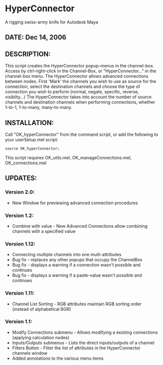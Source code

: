 # HyperConnector
A rigging swiss-army knife for Autodesk Maya

## DATE:       Dec 14, 2006

## DESCRIPTION:
This script creates the HyperConnector popup-menus in the channel-box. Access by ctrl-right-click in the Channel-Box, or "HyperConnector..." in the channel-box menu. The HyperConnector allows advanced connections between nodes. First 'Mark' the channels you wish to use as source for the connection, select the destination channels and choose the type of connection you wish to perform (normal, negate, specific, reverse, visiblity...) The HyperConnector takes into account the number of source channels and destination channels when performing connections, whether 1-to-1, 1-to-many, many-to-many.

## INSTALLATION:
Call "OK_hyperConnector" from the command script, or add the following to your userSetup.mel script:

    source OK_hyperConnector;

This script requires OK_utils.mel, OK_manageConnections.mel, OK_connections.mel


## UPDATES:
### Version 2.0:
  * New Window for previewing advanced connection procedures
### Version 1.2:
  * Combine with value - New Advanced Connections allow combining channels with a specified value
### Version 1.12:
  * Connecting multiple channels into one multi-attributes
  * Bug fix - replaces any other popups that occupy the ChannelBox
  * Bug fix - displays a warning if a connection wasn't possible and continues
  * Bug fix - displays a warning if a paste-value wasn't possible and continues
### Version 1.11:
  * Channel List Sorting - RGB attributes maintain RGB sorting order (instead of alphabetical BGR)
### Version 1.1:
  * Modify Connections submenu - Allows modifying a existing connections (applying calculation nodes)
  * Inputs/Outputs submenus - Lists the direct inputs/outputs of a channel
  * Filters Button - Filter the list of attributes in the HyperConnector channels window
  * Added annotations to the various menu items
